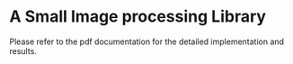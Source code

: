 # A Small Image processing Library

Please refer to the pdf documentation for the detailed implementation and results.

